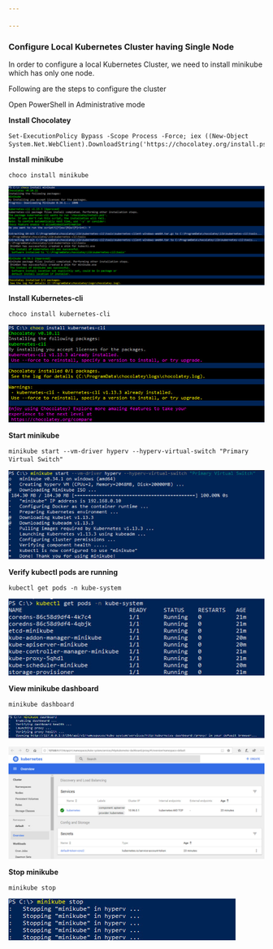 ```yaml
---

---
```

### **Configure Local Kubernetes Cluster having Single Node**

In order to configure a local Kubernetes Cluster, we need to install minikube which has only one node.

Following are the steps to configure the cluster

Open PowerShell in Administrative mode

**Install Chocolatey**

    Set-ExecutionPolicy Bypass -Scope Process -Force; iex ((New-Object System.Net.WebClient).DownloadString('https://chocolatey.org/install.ps1'))

**Install minikube**

    choco install minikube

![](/uploads/minikube-install.jpg)

**Install Kubernetes-cli**

    choco install kubernetes-cli

![](/uploads/kubernetes-cli-install.jpg)

**Start minikube**

    minikube start --vm-driver hyperv --hyperv-virtual-switch "Primary Virtual Switch"

![](/uploads/minikube-start.jpg)

**Verify kubectl pods are running**

    kubectl get pods -n kube-system

![](/uploads/kubectl-pods-running-locally.jpg)

**View minikube dashboard**

    minikube dashboard

![](/uploads/minikube-dashboard.jpg)

![](/uploads/minikube-dashboard1.jpg)

**Stop minikube**

    minikube stop

![](/uploads/minikube-stop.jpg)